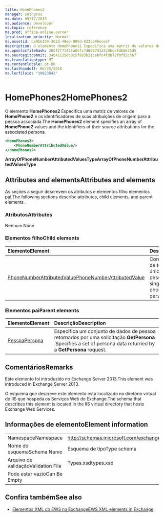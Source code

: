 ```yaml
---
title: HomePhones2
manager: sethgros
ms.date: 09/17/2015
ms.audience: Developer
ms.topic: reference
ms.prod: office-online-server
localization_priority: Normal
ms.assetid: ba9bb159-362d-48e0-889d-823cb46ecebf
description: O elemento HomePhones2 Especifica uma matriz de valores de HomePhone2 e os identificadores de suas atribuições de origem para a pessoa associada.
ms.openlocfilehash: 205f2f71421a0dfc7d0057412529bcefdb6636d5
ms.sourcegitcommit: 34041125dc8c5f993b21cebfc4f8b72f0fd2cb6f
ms.translationtype: MT
ms.contentlocale: pt-BR
ms.lasthandoff: 06/25/2018
ms.locfileid: "19823842"
---
```

# <a name="homephones2"></a><span data-ttu-id="315f2-103">HomePhones2</span><span class="sxs-lookup"><span data-stu-id="315f2-103">HomePhones2</span></span>

<span data-ttu-id="315f2-104">O elemento **HomePhones2** Especifica uma matriz de valores de **HomePhone2** e os identificadores de suas atribuições de origem para a pessoa associada.</span><span class="sxs-lookup"><span data-stu-id="315f2-104">The **HomePhones2** element specifies an array of **HomePhone2** values and the identifiers of their source attributions for the associated persona.</span></span> 
  
```XML
<HomePhones2>
    <PhoneNumberAttributedValue/>
</HomePhones2>
```

 <span data-ttu-id="315f2-105">**ArrayOfPhoneNumberAttributedValuesType**</span><span class="sxs-lookup"><span data-stu-id="315f2-105">**ArrayOfPhoneNumberAttributedValuesType**</span></span>
## <a name="attributes-and-elements"></a><span data-ttu-id="315f2-106">Attributes and elements</span><span class="sxs-lookup"><span data-stu-id="315f2-106">Attributes and elements</span></span>

<span data-ttu-id="315f2-107">As seções a seguir descrevem os atributos e elementos filho elementos pai.</span><span class="sxs-lookup"><span data-stu-id="315f2-107">The following sections describe attributes, child elements, and parent elements.</span></span>
  
### <a name="attributes"></a><span data-ttu-id="315f2-108">Atributos</span><span class="sxs-lookup"><span data-stu-id="315f2-108">Attributes</span></span>

<span data-ttu-id="315f2-109">Nenhum.</span><span class="sxs-lookup"><span data-stu-id="315f2-109">None.</span></span>
  
### <a name="child-elements"></a><span data-ttu-id="315f2-110">Elementos filho</span><span class="sxs-lookup"><span data-stu-id="315f2-110">Child elements</span></span>

|<span data-ttu-id="315f2-111">**Elemento**</span><span class="sxs-lookup"><span data-stu-id="315f2-111">**Element**</span></span>|<span data-ttu-id="315f2-112">**Descrição**</span><span class="sxs-lookup"><span data-stu-id="315f2-112">**Description**</span></span>|
|:-----|:-----|
|[<span data-ttu-id="315f2-113">PhoneNumberAttributedValue</span><span class="sxs-lookup"><span data-stu-id="315f2-113">PhoneNumberAttributedValue</span></span>](phonenumberattributedvalue.md) <br/> |<span data-ttu-id="315f2-114">Contém um número de telefone atribuído único para uma pessoa.</span><span class="sxs-lookup"><span data-stu-id="315f2-114">Contains a single attributed phone number for a persona.</span></span>  <br/> |
   
### <a name="parent-elements"></a><span data-ttu-id="315f2-115">Elementos pai</span><span class="sxs-lookup"><span data-stu-id="315f2-115">Parent elements</span></span>

|<span data-ttu-id="315f2-116">**Elemento**</span><span class="sxs-lookup"><span data-stu-id="315f2-116">**Element**</span></span>|<span data-ttu-id="315f2-117">**Descrição**</span><span class="sxs-lookup"><span data-stu-id="315f2-117">**Description**</span></span>|
|:-----|:-----|
|[<span data-ttu-id="315f2-118">Pessoa</span><span class="sxs-lookup"><span data-stu-id="315f2-118">Persona</span></span>](persona.md) <br/> |<span data-ttu-id="315f2-119">Especifica um conjunto de dados de pessoa retornados por uma solicitação **GetPersona** .</span><span class="sxs-lookup"><span data-stu-id="315f2-119">Specifies a set of persona data returned by a **GetPersona** request.</span></span>  <br/> |
   
## <a name="remarks"></a><span data-ttu-id="315f2-120">Comentários</span><span class="sxs-lookup"><span data-stu-id="315f2-120">Remarks</span></span>

<span data-ttu-id="315f2-121">Este elemento foi introduzido no Exchange Server 2013.</span><span class="sxs-lookup"><span data-stu-id="315f2-121">This element was introduced in Exchange Server 2013.</span></span>
  
<span data-ttu-id="315f2-122">O esquema que descreve este elemento está localizado no diretório virtual do IIS que hospeda os Serviços Web do Exchange.</span><span class="sxs-lookup"><span data-stu-id="315f2-122">The schema that describes this element is located in the IIS virtual directory that hosts Exchange Web Services.</span></span>
  
## <a name="element-information"></a><span data-ttu-id="315f2-123">Informações de elemento</span><span class="sxs-lookup"><span data-stu-id="315f2-123">Element information</span></span>

|||
|:-----|:-----|
|<span data-ttu-id="315f2-124">Namespace</span><span class="sxs-lookup"><span data-stu-id="315f2-124">Namespace</span></span>  <br/> |http://schemas.microsoft.com/exchange/services/2006/types  <br/> |
|<span data-ttu-id="315f2-125">Nome do esquema</span><span class="sxs-lookup"><span data-stu-id="315f2-125">Schema Name</span></span>  <br/> |<span data-ttu-id="315f2-126">Esquema de tipo</span><span class="sxs-lookup"><span data-stu-id="315f2-126">Type schema</span></span>  <br/> |
|<span data-ttu-id="315f2-127">Arquivo de validação</span><span class="sxs-lookup"><span data-stu-id="315f2-127">Validation File</span></span>  <br/> |<span data-ttu-id="315f2-128">Types.xsd</span><span class="sxs-lookup"><span data-stu-id="315f2-128">types.xsd</span></span>  <br/> |
|<span data-ttu-id="315f2-129">Pode estar vazio</span><span class="sxs-lookup"><span data-stu-id="315f2-129">Can Be Empty</span></span>  <br/> ||
   
## <a name="see-also"></a><span data-ttu-id="315f2-130">Confira também</span><span class="sxs-lookup"><span data-stu-id="315f2-130">See also</span></span>



- [<span data-ttu-id="315f2-131">Elementos XML do EWS no Exchange</span><span class="sxs-lookup"><span data-stu-id="315f2-131">EWS XML elements in Exchange</span></span>](ews-xml-elements-in-exchange.md)

